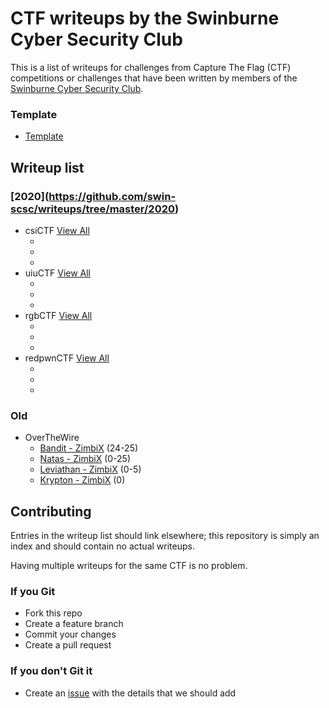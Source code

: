 # CTF writeups by the Swinburne Cyber Security Club

This is a list of writeups for challenges from Capture The Flag (CTF) competitions or challenges that have been written by members of the [Swinburne Cyber Security Club](http://scsc.io).

### **Template** 
- [Template]()

## Writeup list
### **[2020]**(https://github.com/swin-scsc/writeups/tree/master/2020) 
- csiCTF [View All](https://github.com/swin-scsc/writeups/tree/master/2020/csiCTF)
	+ []()
	+ []()
	+ []()
- uiuCTF [View All](https://github.com/swin-scsc/writeups/tree/master/2020/uiuCTF)
	+ []()
	+ []()
	+ []()
- rgbCTF [View All](https://github.com/swin-scsc/writeups/tree/master/2020/rgbCTF)
	+ []()
	+ []()
	+ []()
- redpwnCTF [View All](http://github.com/swin-scsc/writeups/tree/master/2020/redpwnCTF)
	+ []()
	+ []()
	+ []()
### **Old** 
- OverTheWire
	+ [Bandit - ZimbiX](https://github.com/ZimbiX/infosec-ctf-writeups/blob/master/OverTheWire%20-%20Bandit.md) (24-25)
	+ [Natas - ZimbiX](https://github.com/ZimbiX/infosec-ctf-writeups/tree/master/OverTheWire%20-%20Natas) (0-25)
	+ [Leviathan - ZimbiX](https://github.com/ZimbiX/infosec-ctf-writeups/blob/master/OverTheWire%20-%20Leviathan.md) (0-5)
	+ [Krypton - ZimbiX](https://github.com/ZimbiX/infosec-ctf-writeups/blob/master/OverTheWire%20-%20Krypton.md) (0)

## Contributing

Entries in the writeup list should link elsewhere; this repository is simply an index and should contain no actual writeups.

Having multiple writeups for the same CTF is no problem.

### If you Git

- Fork this repo
- Create a feature branch
- Commit your changes
- Create a pull request

### If you don't Git it

- Create an [issue](https://github.com/ZimbiX/infosec-ctf-writeups/issues) with the details that we should add

